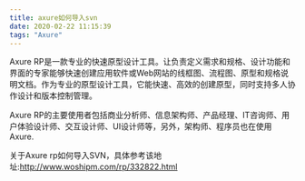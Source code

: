 ```yaml
---
title: axure如何导入svn
date: 2020-02-22 11:15:39
tags: "Axure"
---
```


Axure RP是一款专业的快速原型设计工具。让负责定义需求和规格、设计功能和界面的专家能够快速创建应用软件或Web网站的线框图、流程图、原型和规格说明文档。作为专业的原型设计工具，它能快速、高效的创建原型，同时支持多人协作设计和版本控制管理。
<!--more-->

Axure RP的主要使用者包括商业分析师、信息架构师、产品经理、IT咨询师、用户体验设计师、交互设计师、UI设计师等，另外，架构师、程序员也在使用Axure.


关于Axure rp如何导入SVN，具体参考该地址:http://www.woshipm.com/rp/332822.html

